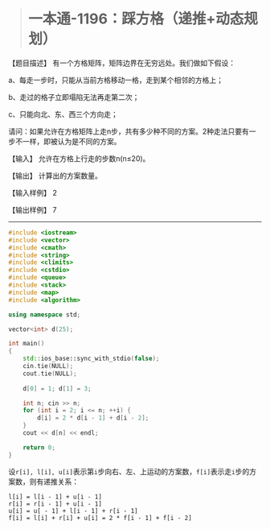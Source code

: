 > # 一本通-1196：踩方格（递推+动态规划）

【题目描述】
有一个方格矩阵，矩阵边界在无穷远处。我们做如下假设：

a、每走一步时，只能从当前方格移动一格，走到某个相邻的方格上；

b、走过的格子立即塌陷无法再走第二次；

c、只能向北、东、西三个方向走；

请问：如果允许在方格矩阵上走n步，共有多少种不同的方案。2种走法只要有一步不一样，即被认为是不同的方案。

【输入】
允许在方格上行走的步数n(n≤20)。

【输出】
计算出的方案数量。

【输入样例】
2

【输出样例】
7

-----

```c++
#include <iostream>
#include <vector>
#include <cmath>
#include <string>
#include <climits>
#include <cstdio>
#include <queue>
#include <stack>
#include <map>
#include <algorithm>

using namespace std;

vector<int> d(25);

int main()
{
    std::ios_base::sync_with_stdio(false);
    cin.tie(NULL);
    cout.tie(NULL);
    
    d[0] = 1; d[1] = 3;

    int n; cin >> n;
    for (int i = 2; i <= n; ++i) {
    	d[i] = 2 * d[i - 1] + d[i - 2];
    }
    cout << d[n] << endl;

    return 0;
}
```

设`r[i], l[i], u[i]`表示第`i`步向右、左、上运动的方案数，`f[i]`表示走`i`步的方案数，则有递推关系：

```
l[i] = l[i - 1] + u[i - 1]
r[i] = r[i - 1] + u[i - 1]
u[i] = u[ - 1] + l[i - 1] + r[i - 1]
f[i] = l[i] + r[i] + u[i] = 2 * f[i - 1] + f[i - 2]
```

